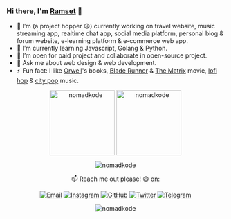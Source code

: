 ### Hi there, I'm [Ramset](https://nomadkode.github.io) 👋

- 🔭 I’m (a project hopper 😩) currently working on travel website, music streaming app, realtime chat app, social media platform, personal blog & forum website, e-learning platform & e-commerce web app.
- 🌱 I’m currently learning Javascript, Golang & Python.
- 👯 I’m open for paid project and collaborate in open-source project.
- 💬 Ask me about web design & web development.
- ⚡ Fun fact: I like [Orwell](https://en.wikipedia.org/wiki/George_Orwell)'s books, [Blade Runner](https://www.imdb.com/title/tt0083658/) & [The Matrix](https://www.imdb.com/title/tt0133093/) movie, [lofi hop](https://open.spotify.com/playlist/74sUjcvpGfdOvCHvgzNEDO) & [city pop](https://www.youtube.com/watch?v=3bNITQR4Uso) music.

<!--
<a href="https://facebook.com/" target="_blank"><img src="https://img.shields.io/badge/-Facebook-1877f2?style=flat-square&logo=facebook&logoColor=white" alt="Facebook"></a>
<a href="https://linkedin.com/in/" target="_blank"><img src="https://img.shields.io/badge/LinkedIn-%230077B5.svg?&style=flat-square&logo=linkedin&logoColor=white" alt="LinkedIn"></a>
-->

<p align="center"><img height="150" align="center" src="https://github-readme-stats.vercel.app/api?username=nomadkode&show_icons=true&include_all_commits=true&count_private=true&theme=onedark" alt="nomadkode" /> <img height="150" align="center" src="https://github-readme-stats.vercel.app/api/top-langs/?username=nomadkode&layout=compact&show_icons=true&theme=onedark&langs_count=10&https://github.com/nomadkode/github-readme-stats" alt="nomadkode" /></p>
<p align="center"><img align="center" src="https://metrics.lecoq.io/nomadkode" alt="nomadkode" />

<p align="center"> 📫 Reach me out please! 😄 on: </p>
<p align="center"> <a href="mailto:ramsetiawan@protonmail.com" target="_blank"><img src="https://img.shields.io/badge/-Gmail-c14438?style=flat-square&logo=Gmail&logoColor=white" alt="Email"></a>
<a href="https://instagram.com/nomadkode" target="_blank"><img src="https://img.shields.io/badge/-Instagram-e4405f?style=flat-square&logo=instagram&logoColor=white" alt="Instagram"></a>
<a href="https://github.com/nomadkode" target="_blank"><img src="https://img.shields.io/badge/-GitHub-181717?style=flat-square&logo=github" alt="GitHub"></a>
<a href="https://twitter.com/nomadkode" target="_blank"><img src="https://img.shields.io/badge/-Twitter-1ca0f1?style=flat-square&labelColor=1ca0f1&logo=twitter&logoColor=white" alt="Twitter"></a>
<a href="https://t.me/nomadkode" target="_blank"><img src="https://img.shields.io/badge/-Telegram-2ca5e0?style=flat-square&logo=telegram" alt="Telegram"></a> </p>
<p align="center"> <img src="https://komarev.com/ghpvc/?username=nomadkode&label=Profile%20views&color=blue&style=flat-square" alt="nomadkode" /> </p>
